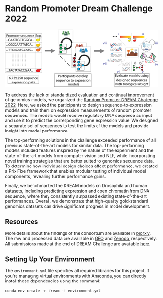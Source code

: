 # Random Promoter Dream Challenge 2022

![alt text](images/random_promoter_dream_challenge_2022.png)

To address the lack of standardized evaluation and continual improvement of genomics models, we organized the [Random Promoter DREAM Challenge 2022](https://www.synapse.org/#!Synapse:syn28469146/wiki/617075). Here, we asked the participants to design sequence-to-expression models and train them on expression measurements of random promoter sequences. The models would receive regulatory DNA sequence as input and use it to predict the corresponding gene expression value. We designed a separate set of sequences to test the limits of the models and provide insight into model performance.

The top-performing solutions in the challenge exceeded performance of all previous state-of-the-art models for similar data. The top-performing models included features inspired by the nature of the experiment and the state-of-the-art models from computer vision and NLP, while incorporating novel training strategies that are better suited to genomics sequence data. To determine how individual design choices affect performance, we created a Prix Fixe framework that enables modular testing of individual model components, revealing further performance gains.

Finally, we benchmarked the DREAM models on Drosophila and human datasets, including predicting expression and open chromatin from DNA sequence, where they consistently surpassed existing state-of-the-art performances. Overall, we demonstrate that high-quality gold-standard genomics datasets can drive significant progress in model development.

## Resources

More details about the findings of the consortium are available in [biorxiv](https://www.biorxiv.org/content/10.1101/2023.04.26.538471v2). The raw and processed data are available in [GEO](https://www.ncbi.nlm.nih.gov/geo/query/acc.cgi?acc=GSE254493) and [Zenodo](https://zenodo.org/records/10633252), respectively. All submissions made at the end of DREAM Challenge are available [here](https://github.com/de-Boer-Lab/random-promoter-dream-challenge-2022/tree/main/dream_submissions). 

## Setting Up Your Environment

The `environment.yml` file specifies all required libraries for this project. If you're managing virtual environments with Anaconda, you can directly install these dependencies using the command:

`conda env create -n dream -f environment.yml`